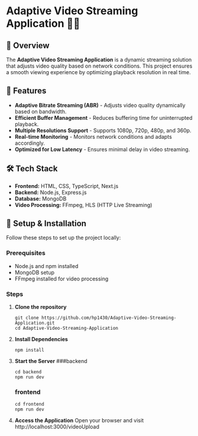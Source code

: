 # Adaptive Video Streaming Application 🎥📡  

## 🌟 Overview  
The **Adaptive Video Streaming Application** is a dynamic streaming solution that adjusts video quality based on network conditions. This project ensures a smooth viewing experience by optimizing playback resolution in real time.  

## 🚀 Features  
- **Adaptive Bitrate Streaming (ABR)** - Adjusts video quality dynamically based on bandwidth.  
- **Efficient Buffer Management** - Reduces buffering time for uninterrupted playback.  
- **Multiple Resolutions Support** - Supports 1080p, 720p, 480p, and 360p.  
- **Real-time Monitoring** - Monitors network conditions and adapts accordingly.  
- **Optimized for Low Latency** - Ensures minimal delay in video streaming.  

## 🛠️ Tech Stack  
- **Frontend:** HTML, CSS, TypeScript, Next.js  
- **Backend:** Node.js, Express.js  
- **Database:** MongoDB  
- **Video Processing:** FFmpeg, HLS (HTTP Live Streaming)

## 📌 Setup & Installation  
Follow these steps to set up the project locally:  

### Prerequisites  
- Node.js and npm installed  
- MongoDB setup  
- FFmpeg installed for video processing  

### Steps  
1. **Clone the repository**  
   ```
   git clone https://github.com/hp1430/Adaptive-Video-Streaming-Application.git
   cd Adaptive-Video-Streaming-Application
   ```

2. **Install Dependencies**
     ```
     npm install
     ```

3. **Start the Server**
   ###backend
   ```
   cd backend
   npm run dev
   ```
   ### frontend
   ```
   cd frontend
   npm run dev
   ```

4. **Access the Application**
   Open your browser and visit http://localhost:3000/videoUpload
